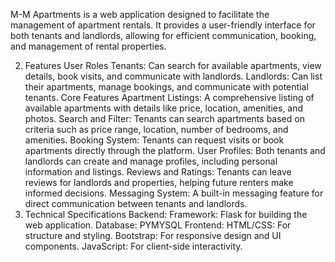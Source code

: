 M-M Apartments is a web application designed to facilitate the management of apartment rentals. It provides a user-friendly 
interface for both tenants and landlords, allowing for efficient communication, booking, and management of rental properties.

2. Features
User Roles
Tenants: Can search for available apartments, view details, book visits, and communicate with landlords.
Landlords: Can list their apartments, manage bookings, and communicate with potential tenants.
Core Features
Apartment Listings: A comprehensive listing of available apartments with details like price, location, amenities, and photos.
Search and Filter: Tenants can search apartments based on criteria such as price range, location, number of bedrooms, and amenities.
Booking System: Tenants can request visits or book apartments directly through the platform.
User Profiles: Both tenants and landlords can create and manage profiles, including personal information and listings.
Reviews and Ratings: Tenants can leave reviews for landlords and properties, helping future renters make informed decisions.
Messaging System: A built-in messaging feature for direct communication between tenants and landlords.
3. Technical Specifications
Backend:
Framework: Flask for building the web application.
Database: PYMYSQL
Frontend:
HTML/CSS: For structure and styling.
Bootstrap: For responsive design and UI components.
JavaScript: For client-side interactivity.
